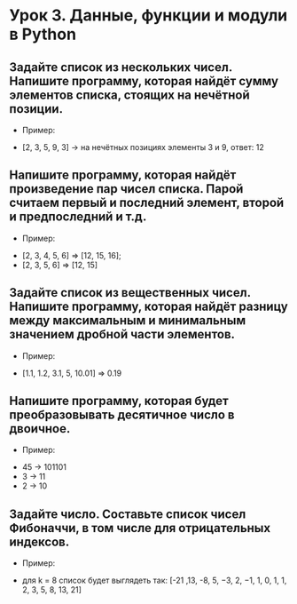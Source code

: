 # Урок 3. Данные, функции и модули в Python
## Задайте список из нескольких чисел. Напишите программу, которая найдёт сумму элементов списка, стоящих на нечётной позиции.

* Пример:

- [2, 3, 5, 9, 3] -> на нечётных позициях элементы 3 и 9, ответ: 12

## Напишите программу, которая найдёт произведение пар чисел списка. Парой считаем первый и последний элемент, второй и предпоследний и т.д.

* Пример:

- [2, 3, 4, 5, 6] => [12, 15, 16];
- [2, 3, 5, 6] => [12, 15]

## Задайте список из вещественных чисел. Напишите программу, которая найдёт разницу между максимальным и минимальным значением дробной части элементов.

* Пример:

- [1.1, 1.2, 3.1, 5, 10.01] => 0.19

## Напишите программу, которая будет преобразовывать десятичное число в двоичное.

* Пример:

- 45 -> 101101
- 3 -> 11
- 2 -> 10

## Задайте число. Составьте список чисел Фибоначчи, в том числе для отрицательных индексов.

* Пример:

- для k = 8 список будет выглядеть так: [-21 ,13, -8, 5, −3, 2, −1, 1, 0, 1, 1, 2, 3, 5, 8, 13, 21]